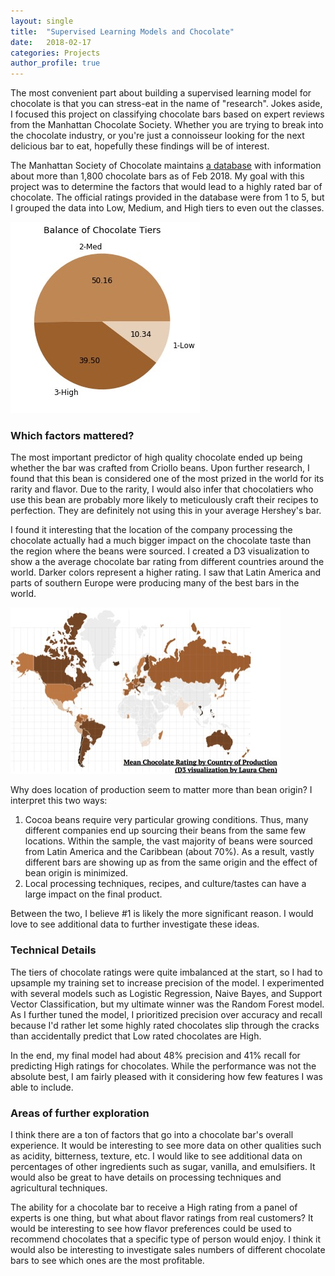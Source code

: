```yaml
---
layout: single
title:  "Supervised Learning Models and Chocolate"
date:   2018-02-17
categories: Projects
author_profile: true
---
```

  
The most convenient part about building a supervised learning model for chocolate is that you can stress-eat in the name of "research". Jokes aside, I focused this project on classifying chocolate bars based on expert reviews from the Manhattan Chocolate Society. Whether you are trying to break into the chocolate industry, or you're just a connoisseur looking for the next delicious bar to eat, hopefully these findings will be of interest.  
  
The Manhattan Society of Chocolate maintains [a database](http://flavorsofcacao.com/chocolate_database.html) with information about more than 1,800 chocolate bars as of Feb 2018. My goal with this project was to determine the factors that would lead to a highly rated bar of chocolate. The official ratings provided in the database were from 1 to 5, but I grouped the data into Low, Medium, and High tiers to even out the classes.  
  
![choco-pie](\assets\choco-pie.jpg)
  
### Which factors mattered?
The most important predictor of high quality chocolate ended up being whether the bar was crafted from Criollo beans. Upon further research, I found that this bean is considered one of the most prized in the world for its rarity and flavor. Due to the rarity, I would also infer that chocolatiers who use this bean are probably more likely to meticulously craft their recipes to perfection. They are definitely not using this in your average Hershey's bar.  
  
I found it interesting that the location of the company processing the chocolate actually had a much bigger impact on the chocolate taste than the region where the beans were sourced. I created a D3 visualization to show a the average chocolate bar rating from different countries around the world. Darker colors represent a higher rating. I saw that Latin America and parts of southern Europe were producing many of the best bars in the world.    
  
![Map of Chocolate Production](\assets\map-of-chocolate.jpg)
  
Why does location of production seem to matter more than bean origin? I interpret this two ways:  
1. Cocoa beans require very particular growing conditions. Thus, many different companies end up sourcing their beans from the same few locations. Within the sample, the vast majority of beans were sourced from Latin America and the Caribbean (about 70%). As a result, vastly different bars are showing up as from the same origin and the effect of bean origin is minimized. 
2. Local processing techniques, recipes, and culture/tastes can have a large impact on the final product.  
  
Between the two, I believe #1 is likely the more significant reason. I would love to see additional data to further investigate these ideas.  
  
### Technical Details  
The tiers of chocolate ratings were quite imbalanced at the start, so I had to upsample my training set to increase precision of the model.  I experimented with several models such as Logistic Regression, Naive Bayes, and Support Vector Classification, but my ultimate winner was the Random Forest model. As I further tuned the model, I prioritized precision over accuracy and recall because I'd rather let some highly rated chocolates slip through the cracks than accidentally predict that Low rated chocolates are High.  
  
In the end, my final model had about 48% precision and 41% recall for predicting High ratings for chocolates. While the performance was not the absolute best, I am fairly pleased with it considering how few features I was able to include.   
  
### Areas of further exploration  
I think there are a ton of factors that go into a chocolate bar's overall experience. It would be interesting to see more data on other qualities such as acidity, bitterness, texture, etc. I would like to see additional data on percentages of other ingredients such as sugar, vanilla, and emulsifiers. It would also be great to have details on processing techniques and agricultural techniques.   
  
The ability for a chocolate bar to receive a High rating from a panel of experts is one thing, but what about flavor ratings from real customers? It would be interesting to see how flavor preferences could be used to recommend chocolates that a specific type of person would enjoy. I think it would also be interesting to investigate sales numbers of different chocolate bars to see which ones are the most profitable.  
